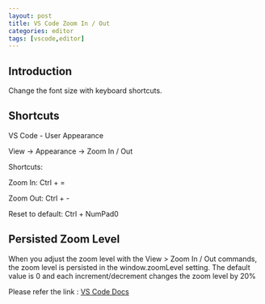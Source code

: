 ```yaml
---
layout: post
title: VS Code Zoom In / Out
categories: editor
tags: [vscode,editor]
---
```


## Introduction
Change the font size with keyboard shortcuts.

## Shortcuts
VS Code - User Appearance

View -> Appearance -> Zoom In / Out

Shortcuts:

Zoom In: Ctrl + =

Zoom Out: Ctrl + -

Reset to default: Ctrl + NumPad0

## Persisted Zoom Level

When you adjust the zoom level with the View > Zoom In / Out commands, the zoom level is persisted in the window.zoomLevel setting. The default value is 0 and each increment/decrement changes the zoom level by 20%

Please refer the link : [VS Code Docs](https://code.visualstudio.com/docs/editor/accessibility)